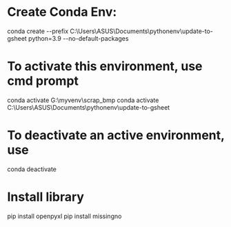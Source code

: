 # Create Conda Env:
conda create --prefix C:\Users\ASUS\Documents\pythonenv\update-to-gsheet python=3.9 --no-default-packages

# To activate this environment, use cmd prompt     
conda activate G:\myvenv\scrap_bmp
conda activate C:\Users\ASUS\Documents\pythonenv\update-to-gsheet 

# To deactivate an active environment, use
conda deactivate

# Install library
pip install openpyxl
pip install missingno

